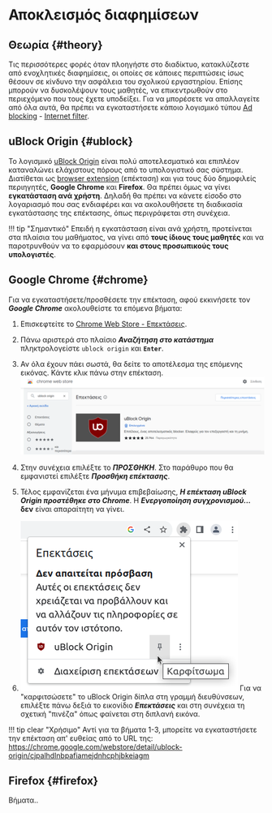 # Αποκλεισμός διαφημίσεων

## Θεωρία {#theory}

Τις περισσότερες φορές όταν πλοηγήστε στο διαδίκτυο, κατακλύζεστε από
ενοχλητικές διαφημίσεις, οι οποίες σε κάποιες περιπτώσεις ίσως θέσουν σε
κίνδυνο την ασφάλεια του σχολικού εργαστηρίου. Επίσης μπορούν να δυσκολέψουν
τους μαθητές, να επικεντρωθούν στο περιεχόμενο που τους έχετε υποδείξει. Για να
μπορέσετε να απαλλαγείτε από όλα αυτά, θα πρέπει να εγκαταστήσετε κάποιο
λογισμικό τύπου
[Ad blocking](https://en.wikipedia.org/wiki/Ad_blocking) -
[Internet filter](https://en.wikipedia.org/wiki/Internet_filter).

## uBlock Origin {#ublock}

Το λογισμικό [uBlock Origin](https://en.wikipedia.org/wiki/UBlock_Origin)
είναι πολύ αποτελεσματικό και επιπλέον καταναλώνει ελάχιστους πόρους από το
υπολογιστικό σας σύστημα.
Διατίθεται ως [browser extension](https://en.wikipedia.org/wiki/Browser_extension)
(επέκταση) και για τους δύο δημοφιλείς περιηγητές, **Google Chrome** και
**Firefox**. Θα πρέπει όμως να γίνει **εγκατάσταση ανά χρήστη**. Δηλαδή θα
πρέπει να κάνετε είσοδο στο λογαριασμό που σας ενδιαφέρει και να ακολουθήσετε
τη διαδικασία εγκατάστασης της επέκτασης, όπως περιγράφεται στη συνέχεια.

!!! tip "Σημαντικό"
    Επειδή η εγκατάσταση είναι ανά χρήστη, προτείνεται στα πλαίσια του
    μαθήματος, να γίνει από **τους ίδιους τους μαθητές** και να παροτρυνθούν να
    το εφαρμόσουν **και στους προσωπικούς τους υπολογιστές**.

## Google Chrome {#chrome}

Για να εγκαταστήσετε/προσθέσετε την επέκταση, αφού εκκινήσετε τον ***Google
Chrome*** ακολουθείστε τα επόμενα βήματα:

1.  Επισκεφτείτε το [Chrome Web Store - Επεκτάσεις](https://chrome.google.com/webstore/category/extensions).

2.  Πάνω αριστερά στο πλαίσιο ***Αναζήτηση στο κατάστημα*** πληκτρολογείστε `ublock origin` και **`Enter`**.

3.  Αν όλα έχουν πάει σωστά, θα δείτε το αποτέλεσμα της επόμενης εικόνας. Κάντε
    κλικ πάνω στην επέκταση.
    ![chrome-ext-ublock-origin.png](chrome-ext-ublock-origin.png)

4.  Στην συνέχεια επιλέξτε το ***ΠΡΟΣΘΗΚΗ***. Στο παράθυρο που θα εμφανιστεί
    επιλέξτε ***Προσθήκη επέκτασης***.

5.  Τέλος εμφανίζεται ένα μήνυμα επιβεβαίωσης, ***Η επέκταση uBlock Origin προστέθηκε στο Chrome***.
    H ***Ενεργοποίηση συγχρονισμού...*** **δεν** είναι απαραίτητη να γίνει.

6.  [![](chrome-show-ext.png)](chrome-show-ext.png)
    Για να "καρφιτσώσετε" το uBlock Origin δίπλα στη γραμμή διευθύνσεων,
    επιλέξτε πάνω δεξιά το εικονίδιο ***Επεκτάσεις*** και στη συνέχεια τη
    σχετική "πινέζα" όπως φαίνεται στη διπλανή εικόνα.

!!! tip clear "Χρήσιμο"
    Αντί για τα βήματα 1-3, μπορείτε να εγκαταστήσετε την επέκταση απ' ευθείας
    από το URL της:
    <https://chrome.google.com/webstore/detail/ublock-origin/cjpalhdlnbpafiamejdnhcphjbkeiagm>

## Firefox {#firefox}

Βήματα..